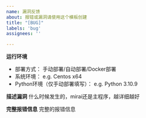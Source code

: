 ```yaml
---
name: 漏洞反馈
about: 报错或漏洞请使用这个模板创建
title: "[BUG]"
labels: 'bug'
assignees: ''

---
```


**运行环境**
- 部署方式：
    手动部署/自动部署/Docker部署
- 系统环境：
    e.g. Centos x64
- Python环境（仅手动部署填写）：
    e.g. Python 3.10.9

**描述漏洞**
什么时候发生的，mirai还是主程序，越详细越好

**完整报错信息**
完整的报错信息
